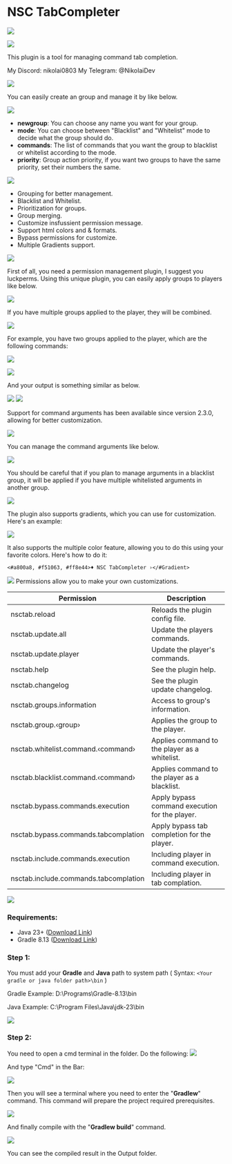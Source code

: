 # NSC TabCompleter

![](https://raw.githubusercontent.com/iNikolaiDev/pictures/refs/heads/main/NSC-TABCOMPLETER.png)

![](https://raw.githubusercontent.com/iNikolaiDev/pictures/refs/heads/main/PREVIEW.png)

This plugin is a tool for managing command tab completion.

My Discord: nikolai0803
My Telegram: @NikoIaiDev

![](https://raw.githubusercontent.com/iNikolaiDev/pictures/refs/heads/main/GROUPS.png)

You can easily create an group and manage it by like below.

![](https://raw.githubusercontent.com/iNikolaiDev/pictures/refs/heads/main/HOW-ADD-GROUP.png)

* **newgroup**: You can choose any name you want for your group.
* **mode**: You can choose between "Blacklist" and "Whitelist" mode to decide what the group should do.
* **commands**: The list of commands that you want the group to blacklist or whitelist according to the mode.
* **priority**: Group action priority, if you want two groups to have the same priority, set their numbers the same.

![](https://raw.githubusercontent.com/iNikolaiDev/pictures/refs/heads/main/FEATURES.png)

* Grouping for better management.
* Blacklist and Whitelist.
* Prioritization for groups.
* Group merging.
* Customize insfussient permission message.
* Support html colors and & formats.
* Bypass permissions for customize.
* Multiple Gradients support.
  
![](https://raw.githubusercontent.com/iNikolaiDev/pictures/refs/heads/main/HOWS-WORK.png)

First of all, you need a permission management plugin, I suggest you luckperms. Using this unique plugin, you can easily apply groups to players like below.

![](https://raw.githubusercontent.com/iNikolaiDev/pictures/refs/heads/main/HOW-APPLY-GROUP.png)

If you have multiple groups applied to the player, they will be combined.

![](https://raw.githubusercontent.com/iNikolaiDev/pictures/refs/heads/main/MERGED-GROUPS.png)

For example, you have two groups applied to the player, which are the following commands:

![](https://raw.githubusercontent.com/iNikolaiDev/pictures/refs/heads/main/GROUP1-COMMANDS.png)

![](https://raw.githubusercontent.com/iNikolaiDev/pictures/refs/heads/main/GROUP2-COMMANDS.png)

And your output is something similar as below.

![](https://raw.githubusercontent.com/iNikolaiDev/pictures/refs/heads/main/MERGED-RESULT.png)
![](https://raw.githubusercontent.com/iNikolaiDev/pictures/refs/heads/main/ARGUMENTS.png)

Support for command arguments has been available since version 2.3.0, allowing for better customization.

![](https://raw.githubusercontent.com/iNikolaiDev/pictures/refs/heads/main/ARGUMENT-PREVIEW.png)

You can manage the command arguments like below.

![](https://raw.githubusercontent.com/iNikolaiDev/pictures/refs/heads/main/HOW-ADD-ARGUMENT.png)

You should be careful that if you plan to manage arguments in a blacklist group, it will be applied if you have multiple whitelisted arguments in another group.

![](https://raw.githubusercontent.com/iNikolaiDev/pictures/refs/heads/main/GRADIENT.png)

The plugin also supports gradients, which you can use for customization. Here's an example:

![](https://raw.githubusercontent.com/iNikolaiDev/pictures/refs/heads/main/GRADIENT-PREVIEW.png)

It also supports the multiple color feature, allowing you to do this using your favorite colors. Here's how to do it:

`<#a800a8, #f51063, #ff8e44>♦ NSC TabCompleter ›</#Gradient>`

![](https://raw.githubusercontent.com/iNikolaiDev/pictures/refs/heads/main/PERMISSIONS.png)
Permissions allow you to make your own customizations.

| Permission | Description |
| ------------- | ------------- |
| nsctab.reload | Reloads the plugin config file. |
| nsctab.update.all | Update the players commands. |
| nsctab.update.player | Update the player's commands. |
| nsctab.help | See the plugin help. |
| nsctab.changelog | See the plugin update changelog. |
| nsctab.groups.information | Access to group's information. |
| nsctab.group.‹group› | Applies the group to the player. |
| nsctab.whitelist.command.‹command› | Applies command to the player as a whitelist. |
| nsctab.blacklist.command.‹command› | Applies command to the player as a blacklist. |
| nsctab.bypass.commands.execution | Apply bypass command execution for the player. |
| nsctab.bypass.commands.tabcomplation | Apply bypass tab completion for the player. |
| nsctab.include.commands.execution | Including player in command execution. |
| nsctab.include.commands.tabcomplation | Including player in tab complation. |

![](https://raw.githubusercontent.com/iNikolaiDev/pictures/refs/heads/main/HOW-COMPILE.png)
### Requirements:
- Java 23+ ([Download Link](https://www.oracle.com/fr/java/technologies/downloads/))
- Gradle 8.13 ([Download Link](https://gradle.org/releases/))

### Step 1:
You must add your **Gradle** and **Java** path to system path ( Syntax: `<Your gradle or java folder path>\bin` )

Gradle Example: D:\Programs\Gradle-8.13\bin

Java Example: C:\Program Files\Java\jdk-23\bin

![](https://raw.githubusercontent.com/iNikolaiDev/pictures/refs/heads/main/HOW-ADD-PATH.png)

### Step 2:
You need to open a cmd terminal in the folder. Do the following:
![](https://raw.githubusercontent.com/iNikolaiDev/pictures/refs/heads/main/STEP2-1.png)

And type "Cmd" in the Bar:

![](https://raw.githubusercontent.com/iNikolaiDev/pictures/refs/heads/main/STEP2-2.png)

Then you will see a terminal where you need to enter the "**Gradlew**" command. This command will prepare the project required prerequisites.

![](https://raw.githubusercontent.com/iNikolaiDev/pictures/refs/heads/main/STEP2-3.png)

And finally compile with the "**Gradlew build**" command.

![](https://raw.githubusercontent.com/iNikolaiDev/pictures/refs/heads/main/STEP2-4.png)

You can see the compiled result in the Output folder.
